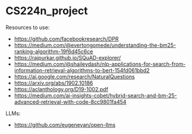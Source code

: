 # CS224n_project

Resources to use:

- https://github.com/facebookresearch/DPR
- https://medium.com/@evertongomede/understanding-the-bm25-ranking-algorithm-19f6d45c6ce
- https://rajpurkar.github.io/SQuAD-explorer/
- https://medium.com/@shaileydash/nlp-applications-for-search-from-information-retrieval-algorithms-to-bert-154fd061bbd2
- https://ai.google.com/research/NaturalQuestions
- https://arxiv.org/abs/1902.10186
- https://aclanthology.org/D19-1002.pdf
- https://medium.com/ai-insights-cobet/hybrid-search-and-bm-25-advanced-retrieval-with-code-8cc9801fa454

LLMs:

- https://github.com/eugeneyan/open-llms